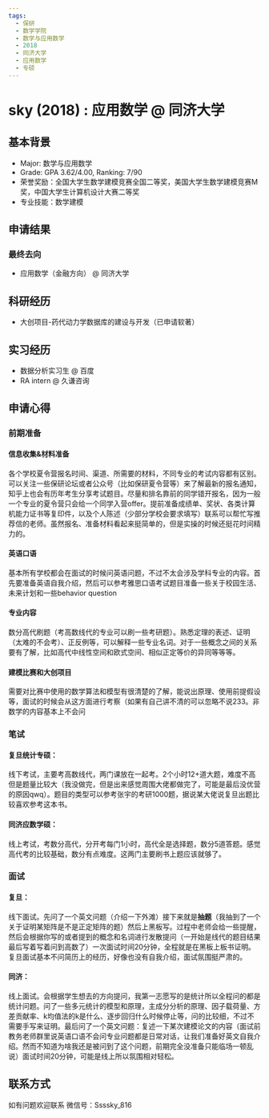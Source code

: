 ```yaml
---
tags:
  - 保研
  - 数学学院
  - 数学与应用数学
  - 2018
  - 同济大学
  - 应用数学
  - 专硕
---
```


# sky (2018) : 应用数学 @ 同济大学

## 基本背景

- Major: 数学与应用数学
- Grade: GPA 3.62/4.00, Ranking: 7/90
- 荣誉奖励：全国大学生数学建模竞赛全国二等奖，美国大学生数学建模竞赛M奖，中国大学生计算机设计大赛二等奖
- 专业技能：数学建模

## 申请结果

### 最终去向

- 应用数学（金融方向） @ 同济大学

## 科研经历

- 大创项目-药代动力学数据库的建设与开发（已申请软著）

## 实习经历

- 数据分析实习生 @ 百度
- RA intern @ 久谦咨询

## 申请心得

### **前期准备**

#### 信息收集&材料准备

各个学校夏令营报名时间、渠道、所需要的材料，不同专业的考试内容都有区别。可以关注一些保研论坛或者公众号（比如保研夏令营等）来了解最新的报名通知，知乎上也会有历年考生分享考试题目。尽量和排名靠前的同学错开报名，因为一般一个专业的夏令营只会给一个同学入营offer。提前准备成绩单、奖状、各类计算机能力证书等复印件，以及个人陈述（少部分学校会要求填写）联系可以帮忙写推荐信的老师。虽然报名、准备材料看起来挺简单的，但是实操的时候还挺花时间精力的。

#### 英语口语

基本所有学校都会在面试的时候问英语问题，不过不太会涉及学科专业的内容。首先要准备英语自我介绍，然后可以参考雅思口语考试题目准备一些关于校园生活、未来计划和一些behavior question

#### 专业内容

数分高代刷题（考高数线代的专业可以刷一些考研题）。熟悉定理的表述、证明（太难的不会考）、正反例等，可以解释一些专业名词。对于一些概念之间的关系要有了解，比如高代中线性空间和欧式空间、相似正定等价的异同等等等。

#### 建模比赛和大创项目

需要对比赛中使用的数学算法和模型有很清楚的了解，能说出原理、使用前提假设等，面试的时候会从这方面进行考察（如果有自己讲不清的可以忽略不说233。非数学的内容基本上不会问

### **笔试**

#### 复旦统计专硕：

线下考试，主要考高数线代，两门课放在一起考。2个小时12+道大题，难度不高但是题量比较大（我没做完，但是出来感觉周围大佬都做完了，可能是最后没优营的原因qwq）。题目的类型可以参考张宇的考研1000题，据说某大佬说复旦出题比较喜欢参考这本书。

#### 同济应数学硕：

线上考试，考数分高代，分开考每门1小时，高代全是选择题，数分5道答题。感觉高代考的比较基础，数分有点难度。这两门主要刷书上题应该就够了。

### **面试**

#### 复旦：

线下面试。先问了一个英文问题（介绍一下外滩）接下来就是**抽题**（我抽到了一个关于证明某矩阵是不是正定矩阵的题）然后上黑板写。过程中老师会给一些提醒，然后会根据你写的或者提到的概念和名词进行发散提问（一开始是线代的题目结果最后写着写着问到高数了）一次面试时间20分钟，全程就是在黑板上板书证明。复旦面试基本不问简历上的经历，好像也没有自我介绍，面试氛围挺严肃的。

#### 同济：

线上面试。会根据学生想去的方向提问，我第一志愿写的是统计所以全程问的都是统计问题。问了一些多元统计的模型和原理，主成分分析的原理、因子载荷量、方差贡献率、k均值法的k是什么、逐步回归什么时候停止等，问的比较细，不过不需要手写来证明。最后问了一个英文问题：复述一下某次建模论文的内容（面试前教务老师群里说英语口语不会问专业问题都是日常对话，让我们准备好英文自我介绍。然而不知道为啥我还是被问到了这个问题，前期完全没准备只能临场一顿乱说）面试时间20分钟，可能是线上所以氛围相对轻松。

## 联系方式 

如有问题欢迎联系 微信号：Ssssky_816
